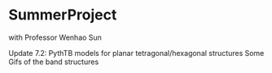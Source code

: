 # SummerProject
with Professor Wenhao Sun 

Update 7.2:
PythTB models for planar tetragonal/hexagonal structures
Some Gifs of the band structures
